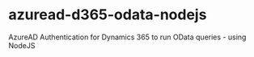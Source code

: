 # azuread-d365-odata-nodejs
AzureAD Authentication for Dynamics 365 to run OData queries - using NodeJS
